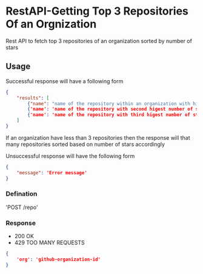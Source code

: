 # RestAPI-Getting Top 3 Repositories Of an Orgnization

Rest API to fetch top 3 repositories of an organization sorted by number of stars

## Usage

Successful response will have a following form
```json
{
	"results": [ 
		{"name": "name of the repository within an organization with higest stars", 'stars': number of stars for that repository}
		{'name': 'name of the repository with second higest number of stars', 'stars': number of stars for that repository}
		{'name': 'name of the repository with third higest number of stars', 'stars': number of stars for that repository}
	]
}
```

If an organization have less than 3 repositories then the response will that many repositories sorted based on number of stars accordingly

Unsuccessful response will have the following form
```json
{
	"message": 'Error message'
}
```


### Defination

'POST /repo'

### Response 
- 200 OK
- 429 TOO MANY REQUESTS

```json
{
	'org': 'github-organization-id'
}
```
